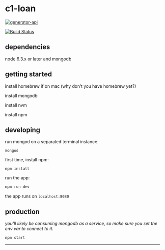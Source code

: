 # c1-loan

[![generator-api](https://img.shields.io/badge/built%20with-generator--api-green.svg)](https://github.com/ndelvalle/generator-api)

[![Build Status](https://travis-ci.com/YeomansIII/NC-Loan-Backend.svg?token=zqF52HiepGXEgVDa3pRv&branch=master)](https://travis-ci.com/YeomansIII/NC-Loan-Backend)


## dependencies

node 6.3.x or later and mongodb

## getting started

install homebrew if on mac (why don't you have homebrew yet?)

install mongodb

install nvm

install npm


## developing

run mongod on a separated terminal instance:

```
mongod
```

first time, install npm:

```
npm install
```


run the app:

```bash
npm run dev
```

the app runs on `localhost:8080`

## production

_you'll likely be consuming mongodb as a service, so make sure you set the env var to connect to it._

```bash
npm start
```





--------------------------------------------------------------------------------
